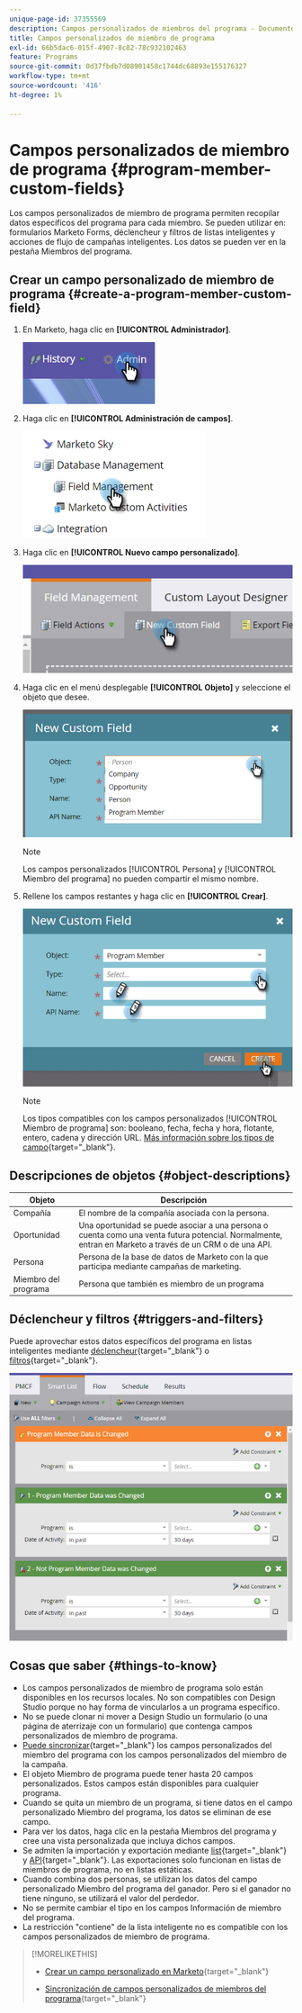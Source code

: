 ```yaml
---
unique-page-id: 37355569
description: Campos personalizados de miembros del programa - Documentos de Marketo - Documentación del producto
title: Campos personalizados de miembro de programa
exl-id: 66b5dac6-015f-4907-8c82-78c932102463
feature: Programs
source-git-commit: 0d37fbdb7d08901458c1744dc68893e155176327
workflow-type: tm+mt
source-wordcount: '416'
ht-degree: 1%

---
```


# Campos personalizados de miembro de programa {#program-member-custom-fields}

Los campos personalizados de miembro de programa permiten recopilar datos específicos del programa para cada miembro. Se pueden utilizar en: formularios Marketo Forms, déclencheur y filtros de listas inteligentes y acciones de flujo de campañas inteligentes. Los datos se pueden ver en la pestaña Miembros del programa.

## Crear un campo personalizado de miembro de programa {#create-a-program-member-custom-field}

1. En Marketo, haga clic en **[!UICONTROL Administrador]**.

   ![](assets/one.png)

1. Haga clic en **[!UICONTROL Administración de campos]**.

   ![](assets/two.png)

1. Haga clic en **[!UICONTROL Nuevo campo personalizado]**.

   ![](assets/three.png)

1. Haga clic en el menú desplegable **[!UICONTROL Objeto]** y seleccione el objeto que desee.

   ![](assets/four.png)

   >[!NOTE]
   >
   >Los campos personalizados [!UICONTROL Persona] y [!UICONTROL Miembro del programa] no pueden compartir el mismo nombre.

1. Rellene los campos restantes y haga clic en **[!UICONTROL Crear]**.

   ![](assets/five.png)

   >[!NOTE]
   >
   >Los tipos compatibles con los campos personalizados [!UICONTROL Miembro de programa] son: booleano, fecha, fecha y hora, flotante, entero, cadena y dirección URL. [Más información sobre los tipos de campo](/help/marketo/product-docs/administration/field-management/custom-field-type-glossary.md){target="_blank"}.

## Descripciones de objetos {#object-descriptions}

| Objeto | Descripción |
|---|---|
| Compañía | El nombre de la compañía asociada con la persona. |
| Oportunidad | Una oportunidad se puede asociar a una persona o cuenta como una venta futura potencial. Normalmente, entran en Marketo a través de un CRM o de una API. |
| Persona | Persona de la base de datos de Marketo con la que participa mediante campañas de marketing. |
| Miembro del programa | Persona que también es miembro de un programa |

## Déclencheur y filtros {#triggers-and-filters}

Puede aprovechar estos datos específicos del programa en listas inteligentes mediante [déclencheur](/help/marketo/product-docs/core-marketo-concepts/smart-campaigns/creating-a-smart-campaign/define-smart-list-for-smart-campaign-trigger.md){target="_blank"} o [filtros](/help/marketo/product-docs/core-marketo-concepts/smart-lists-and-static-lists/creating-a-smart-list/find-and-add-filters-to-a-smart-list.md){target="_blank"}.

![](assets/six.png)

## Cosas que saber {#things-to-know}

* Los campos personalizados de miembro de programa solo están disponibles en los recursos locales. No son compatibles con Design Studio porque no hay forma de vincularlos a un programa específico.
* No se puede clonar ni mover a Design Studio un formulario (o una página de aterrizaje con un formulario) que contenga campos personalizados de miembro de programa.
* [Puede sincronizar](/help/marketo/product-docs/core-marketo-concepts/programs/working-with-programs/program-member-custom-field-sync.md){target="_blank"} los campos personalizados del miembro del programa con los campos personalizados del miembro de la campaña.
* El objeto Miembro de programa puede tener hasta 20 campos personalizados. Estos campos están disponibles para cualquier programa.
* Cuando se quita un miembro de un programa, si tiene datos en el campo personalizado Miembro del programa, los datos se eliminan de ese campo.
* Para ver los datos, haga clic en la pestaña Miembros del programa y cree una vista personalizada que incluya dichos campos.
* Se admiten la importación y exportación mediante [list](/help/marketo/getting-started/quick-wins/import-a-list-of-people.md){target="_blank"} y [API](https://experienceleague.adobe.com/es/docs/marketo-developer/marketo/home){target="_blank"}. Las exportaciones solo funcionan en listas de miembros de programa, no en listas estáticas.
* Cuando combina dos personas, se utilizan los datos del campo personalizado Miembro del programa del ganador. Pero si el ganador no tiene ninguno, se utilizará el valor del perdedor.
* No se permite cambiar el tipo en los campos Información de miembro del programa.
* La restricción &quot;contiene&quot; de la lista inteligente no es compatible con los campos personalizados de miembro de programa.

>[!MORELIKETHIS]
>
>* [Crear un campo personalizado en Marketo](/help/marketo/product-docs/administration/field-management/create-a-custom-field-in-marketo.md){target="_blank"}
>
>* [Sincronización de campos personalizados de miembros del programa](/help/marketo/product-docs/core-marketo-concepts/programs/working-with-programs/program-member-custom-field-sync.md){target="_blank"}
